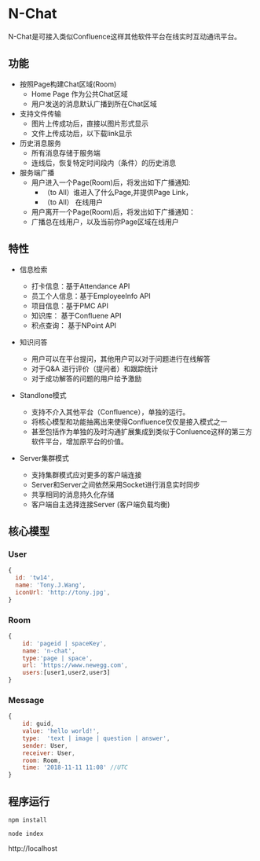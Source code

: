 # N-Chat

N-Chat是可接入类似Confluence这样其他软件平台在线实时互动通讯平台。

## 功能

* 按照Page构建Chat区域(Room)
  * Home Page 作为公共Chat区域
  * 用户发送的消息默认广播到所在Chat区域
* 支持文件传输
  * 图片上传成功后，直接以图片形式显示
  * 文件上传成功后，以下载link显示
* 历史消息服务
  * 所有消息存储于服务端
  * 连线后，恢复特定时间段内（条件）的历史消息
* 服务端广播
  * 用户进入一个Page(Room)后，将发出如下广播通知: 
    * （to All）谁进入了什么Page,并提供Page Link，
    * （to All） 在线用户
  * 用户离开一个Page(Room)后，将发出如下广播通知：
  * 广播总在线用户，以及当前你Page区域在线用户

## 特性

* 信息检索
    * 打卡信息：基于Attendance API
    * 员工个人信息：基于EmployeeInfo API
    * 项目信息：基于PMC API
    * 知识库： 基于Confluene API
    * 积点查询： 基于NPoint API

* 知识问答
    * 用户可以在平台提问，其他用户可以对于问题进行在线解答
    * 对于Q&A 进行评价（提问者）和跟踪统计
    * 对于成功解答的问题的用户给予激励 

* Standlone模式
    * 支持不介入其他平台（Confluence），单独的运行。
    * 将核心模型和功能抽离出来使得Confluence仅仅是接入模式之一
    * 甚至包括作为单独的及时沟通扩展集成到类似于Conluence这样的第三方软件平台，增加原平台的价值。

* Server集群模式
    * 支持集群模式应对更多的客户端连接
    * Server和Server之间依然采用Socket进行消息实时同步
    * 共享相同的消息持久化存储
    * 客户端自主选择连接Server (客户端负载均衡) 

## 核心模型

### User
```javascript
{
  id: 'tw14',
  name: 'Tony.J.Wang',
  iconUrl: 'http://tony.jpg',
}
```
### Room
```javascript
{
    id: 'pageid | spaceKey',
    name: 'n-chat',
    type:'page | space',
    url: 'https://www.newegg.com',
    users:[user1,user2,user3]
}
```
### Message
```javascript
{
    id: guid,
    value: 'hello world!',
    type:  'text | image | question | answer', 
    sender: User,
    receiver: User,
    room: Room,
    time: '2018-11-11 11:08' //UTC
}
```

## 程序运行

```
npm install
```

```
node index
```

http://localhost
